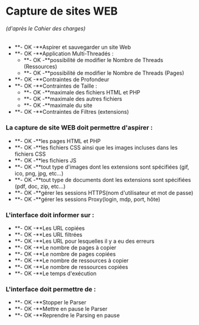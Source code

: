 # Capture de sites WEB #

###### (d'après le Cahier des charges) ######
  * **- OK -**Aspirer et sauvegarder un site Web
  * **- OK -**Application Multi-Threadés :
    * **- OK -**possibilité de modifier le Nombre de Threads (Ressources)
    * **- OK -**possibilité de modifier le Nombre de Threads (Pages)
  * **- OK -**Contraintes de Profondeur
  * **- OK -**Contraintes de Taille :
    * **- OK -**maximale des fichiers HTML et PHP
    * **- OK -**maximale des autres fichiers
    * **- OK -**maximale du site
  * **- OK -**Contraintes de Filtres (extensions)

### La capture de site WEB doit permettre d'aspirer : ###

  * **- OK -**les pages HTML et PHP
  * **- OK -**les fichiers CSS ainsi que les images incluses dans les fichiers CSS
  * **- OK -**les fichiers JS
  * **- OK -**tout type d'images dont les extensions sont spécifiées (gif, ico, png, jpg, etc...)
  * **- OK -**tout type de documents dont les extensions sont spécifiées (pdf, doc, zip, etc...)
  * **- OK -**gérer les sessions HTTPS(nom d'utilisateur et mot de passe)
  * **- OK -**gérer les sessions Proxy(login, mdp, port, hôte)

### L'interface doit informer sur : ###

  * **- OK -**Les URL copiées
  * **- OK -**Les URL filtrées
  * **- OK -**Les URL pour lesquelles il y a eu des erreurs
  * **- OK -**Le nombre de pages à copier
  * **- OK -**Le nombre de pages copiées
  * **- OK -**Le nombre de ressources à copier
  * **- OK -**Le nombre de ressources copiées
  * **- OK -**Le temps d'exécution

### L'interface doit permettre de : ###

  * **- OK -**Stopper le Parser
  * **- OK -**Mettre en pause le Parser
  * **- OK -**Reprendre le Parsing en pause